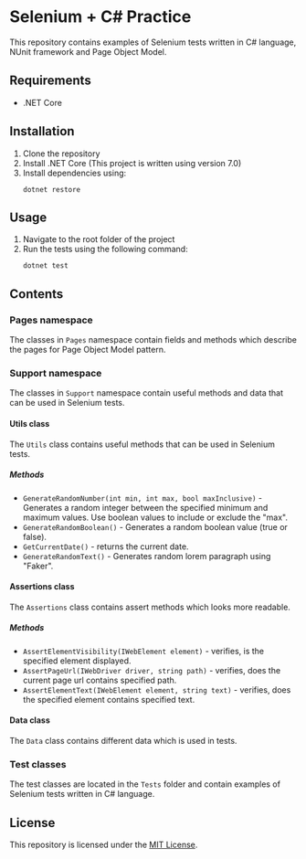 # Selenium + C# Practice

This repository contains examples of Selenium tests written in C# language, NUnit framework and Page Object Model. 

## Requirements

- .NET Core

## Installation

1. Clone the repository
2. Install .NET Core (This project is written using version 7.0)
3. Install dependencies using:
    ```
    dotnet restore
    ``` 

## Usage

1. Navigate to the root folder of the project
2. Run the tests using the following command:
    ```
    dotnet test
    ```

## Contents

### Pages namespace

The classes in `Pages` namespace contain fields and methods which describe the pages for Page Object Model pattern.

### Support namespace

The classes in `Support` namespace contain useful methods and data that can be used in Selenium tests.

#### Utils class

The `Utils` class contains useful methods that can be used in Selenium tests.

##### Methods

- `GenerateRandomNumber(int min, int max, bool maxInclusive)` - Generates a random integer between the specified minimum and maximum values. Use boolean      values to include or exclude the "max".
- `GenerateRandomBoolean()` - Generates a random boolean value (true or false).
- `GetCurrentDate()` - returns the current date.
- `GenerateRandomText()` - Generates random lorem paragraph using "Faker".

#### Assertions class

The `Assertions` class contains assert methods which looks more readable.

##### Methods

- `AssertElementVisibility(IWebElement element)` - verifies, is the specified element displayed.
- `AssertPageUrl(IWebDriver driver, string path)` - verifies, does the current page url contains specified path.
- `AssertElementText(IWebElement element, string text)` - verifies, does the specified element contains specified text.

#### Data class

The `Data` class contains different data which is used in tests.

### Test classes

The test classes are located in the `Tests` folder and contain examples of Selenium tests written in C# language.

## License

This repository is licensed under the [MIT License](https://opensource.org/licenses/MIT).
